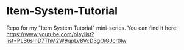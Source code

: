 # Item-System-Tutorial
Repo for my "Item System Tutorial" mini-series.
You can find it here: https://www.youtube.com/playlist?list=PLS6sInD7ThM2W9qpLv8VcD3gOiGJcr0lw
